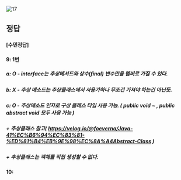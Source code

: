 ![17](https://user-images.githubusercontent.com/69576676/132936506-41c7ddc0-7c35-4f63-a122-8cfa124dc24b.JPG)

정답
-----
#### [수민정답]
#### 9: 1번
##### a: O - interface는 추상메서드와 상수(final) 변수만을 멤버로 가질 수 있다.
##### b: X - 추상 메소드는 추상클래스에서 사용가하나 무조건 가져야 하는건 아닌듯. 
##### c: O - 추상메소드 인자로 구상 클래스 타입 사용 가능. ( public void ~ , public abstract void 모두 사용 가능 ) 
##### + 추상클래스 참고( https://velog.io/@foeverna/Java-41%EC%B6%94%EC%83%81-%ED%81%B4%EB%9E%98%EC%8A%A4Abstract-Class )
##### + 추상클래스는 객체를 직접 생성할 수 없다.

#### 10:
